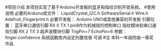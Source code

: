#项目介绍
  本项目实现了基于Arduino开发板的蓝牙和指纹识别开锁系统。
#使用说明
  必要的Arduino库文件：
    LiquidCrystal_I2C.h
    SoftwareSerial.h 
    Wire.h 
    Adafruit_Fingerprint.h
  必要开发板：
    Arduino UNO或其他兼容的开发板
  引脚位置：
    蓝牙串口通信引脚 RX 0 TX 1
    pin8作为机械锁的控制串口
    指纹模块软串口通信引脚 RX 2 TX 3
    超声波模块引脚 TrigPin=7 EchoPin=6
  参数：
    finger.confidence 系统函数库内设定的置信值 可调
 #注
   本科一年级院级一等奖作品
    

